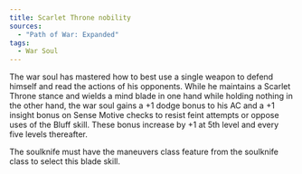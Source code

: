 ```yaml
---
title: Scarlet Throne nobility
sources:
  - "Path of War: Expanded"
tags:
  - War Soul
---
```


The war soul has mastered how to best use a single weapon to defend himself and read the actions of his opponents. While he maintains a Scarlet Throne stance and wields a mind blade in one hand while holding nothing in the other hand, the war soul gains a +1 dodge bonus to his AC and a +1 insight bonus on Sense Motive checks to resist feint attempts or oppose uses of the Bluff skill. These bonus increase by +1 at 5th level and every five levels thereafter.

The soulknife must have the maneuvers class feature from the soulknife class to select this blade skill.
